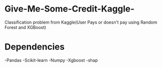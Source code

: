 # Give-Me-Some-Credit-Kaggle-
Classification problem from Kaggle(User Pays or doesn't pay using Random Forest and XGBoost)


# Dependencies

-Pandas
-Scikit-learn
-Numpy
-Xgboost
-shap

